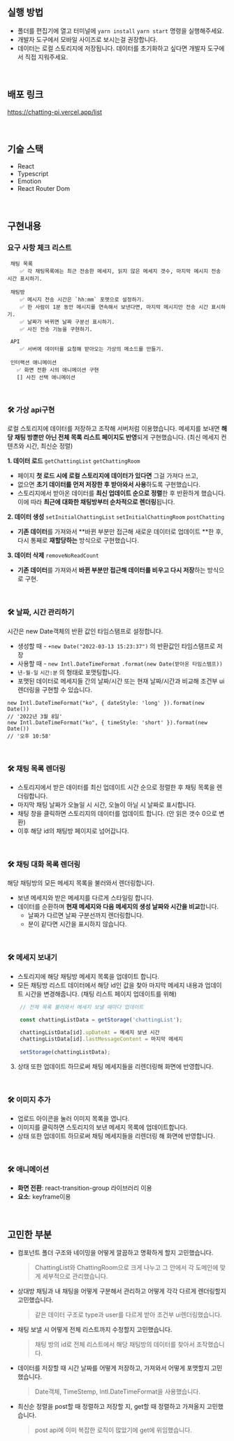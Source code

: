 
## 실행 방법
- 폴더를 편집기에 열고 터미널에 `yarn install` `yarn start` 명령을 실행해주세요. 
- 개발자 도구에서 모바일 사이즈로 보시는걸 권장합니다. 
- 데이터는 로컬 스토리지에 저장됩니다. 데이터를 초기화하고 싶다면 개발자 도구에서 직접 지워주세요.

</br>

## 배포 링크
https://chatting-pi.vercel.app/list

</br>

## 기술 스택
- React
- Typescript
- Emotion
- React Router Dom

</br>

## 구현내용

### 요구 사항 체크 리스트
```
 채팅 목록
    ✅ 각 채팅목록에는 최근 전송한 메세지, 읽지 않은 메세지 갯수, 마지막 메시지 전송 시간 표시하기.

 채팅방
    ✅ 메시지 전송 시간은 `hh:mm` 포맷으로 설정하기.
    ✅ 한 사람이 1분 동안 메시지를 연속해서 보낸다면, 마지막 메시지만 전송 시간 표시하기.
    ✅ 날짜가 바뀌면 날짜 구분선 표시하기.
    ✅ 사진 전송 기능을 구현하기.

 API
    ✅ 서버에 데이터를 요청해 받아오는 가상의 메소드를 만들기.

 인터랙션 애니메이션
   ✅ 화면 전환 시의 애니메이션 구현
   [] 사진 선택 애니메이션
```

</br>

### 🛠 가상 api구현

로컬 스토리지에 데이터를 저장하고 조작해 서버처럼 이용했습니다.
메세지를 보내면 **해당 채팅 방뿐만 아닌 전체 목록 리스트 페이지도 반영**되게 구현했습니다. (최신 메세지 컨텐츠와 시간, 최신순 정렬)


**1. 데이터 로드**
`getChattingList` `getChattingRoom`
- 페이지 **첫 로드 시에 로컬 스토리지에 데이터가 있다면** 그걸 가져다 쓰고,
- 없으면 **초기 데이터를 먼저 저장한 후 받아와서 사용**하도록 구현했습니다.
- 스토리지에서 받아온 데이터를 **최신 업데이트 순으로 정렬**한 후 반환하게 했습니다. 이에 따라 **최근에 대화한 채팅방부터 순차적으로 렌더링**됩니다.

**2. 데이터 생성**
`setInitialChattingList` `setInitialChattingRoom` `postChatting`
- **기존 데이터**를 가져와서 **바뀐 부분만 접근해 새로운 데이터로 업데이트 **한 후, 다시 통째로 **재할당하는** 방식으로 구현했습니다.

**3. 데이터 삭제**
`removeNoReadCount`
- **기존 데이터**를 가져와서 **바뀐 부분만 접근해 데이터를 비우고 다시 저장**하는 방식으로 구현.

</br>

### 🛠 날짜, 시간 관리하기
시간은 new Date객체의 반환 값인 타임스탬프로 설정합니다.

- 생성할 때 - `+new Date("2022-03-13 15:23:37")` 의 반환값인 타임스탬프로 저장
- 사용할 때 -  `new Intl.DateTimeFormat` `.format(new Date(받아온 타임스탬프))`
- `년-월-일` `시간:분` 의 형태로 포맷팅합니다.
- 포맷된 데이터로 메세지들 간의 날짜/시간 또는 현재 날짜/시간과 비교해 조건부 ui렌더링을 구현할 수 있습니다.

```tsx
new Intl.DateTimeFormat("ko", { dateStyle: 'long' }).format(new Date())
// '2022년 3월 8일'
new Intl.DateTimeFormat("ko", { timeStyle: 'short' }).format(new Date())
// '오후 10:58'
```

</br>

### 🛠 채팅 목록 렌더링

- 스토리지에서 받은 데이터를 최신 업데이트 시간 순으로 정렬한 후 채팅 목록을 렌더링합니다.
- 마지막 채팅 날짜가 오늘일 시 시간, 오늘이 아닐 시 날짜로 표시합니다.
- 채팅 창을 클릭하면 스토리지의 데이터를 업데이트 합니다. (안 읽은 갯수 0으로 변환)
- 이후 해당 id의 채팅방 페이지로 넘어갑니다.

</br>

###  🛠 채팅 대화 목록 렌더링
해당 채팅방의 모든 메세지 목록을 불러와서 렌더링합니다.

- 보낸 메세지와 받은 메세지를 다르게 스타일링 합니다.
- 데이터를 순환하며 **현재 메세지와 다음 메세지의 생성 날짜와 시간을 비교**합니다.
    - 날짜가 다르면 날짜 구분선까지 렌더링합니다.
    - 분이 같다면 시간을 표시하지 않습니다.


</br>

### 🛠 메세지 보내기 

- 스토리지에 해당 채팅방 메세지 목록을 업데이트 합니다.
- 모든 채팅방 리스트 데이터에서 해당 id인 값을 찾아 마지막 메세지 내용과 업데이트 시간을 변경해줍니다. (채팅 리스트 페이지 업데이트를 위해)
```ts
    // 전체 목록 불러와서 메세지 보낼 때마다 업데이트
    
    const chattingListData = getStorage('chattingList');

    chattingListData[id].upDateAt = 메세지 보낸 시간
    chattingListData[id].lastMessageContent = 마지막 메세지
    
    setStorage(chattingListData);
```

3. 상태 또한 업데이트 하므로써 채팅 메세지들을 리렌더링해 화면에 반영합니다.

</br>

### 🛠 이미지 추가
- 업로드 아이콘을 눌러 이미지 목록을 엽니다.
- 이미지를 클릭하면 스토리지의 보낸 메세지 목록에 업데이트합니다.
- 상태 또한 업데이트 하므로써 채팅 메세지들을 리렌더링 해 화면에 반영합니다.

</br>

### 🛠 애니메이션

- **화면 전환**: react-transition-group 라이브러리 이용
- **요소**: keyframe이용

</br>

## 고민한 부분

- 컴포넌트 폴더 구조와 네이밍을 어떻게 깔끔하고 명확하게 할지 고민했습니다.
  > ChattingList와 ChattingRoom으로 크게 나누고 그 안에서 
     각 도메인에 맞게 세부적으로 관리했습니다.

- 상대방 채팅과 내 채팅을 어떻게 구분해서 관리하고 어떻게 각각 다르게 렌더링할지 고민했습니다. 
  > 같은 데이터 구조로 type과 user를 다르게 받아 조건부 ui렌더링했습니다.

- 채팅 보낼 시 어떻게 전체 리스트까지 수정할지 고민했습니다.
  > 채팅 방의 id로 전체 리스트에서 해당 채팅방의 데이터를 찾아서 조작했습니다.
- 데이터를 저장할 때 시간 날짜를 어떻게 저장하고, 가져와서 어떻게 포맷할지 고민했습니다.
  > Date객체, TimeStemp, Intl.DateTimeFormat을 사용했습니다.


- 최신순 정렬을 post할 때 정렬하고 저장할 지, get할 때 정렬하고 가져올지 고민했습니다.
  > post api에 이미 복잡한 로직이 많았기에 get에 위임했습니다.
